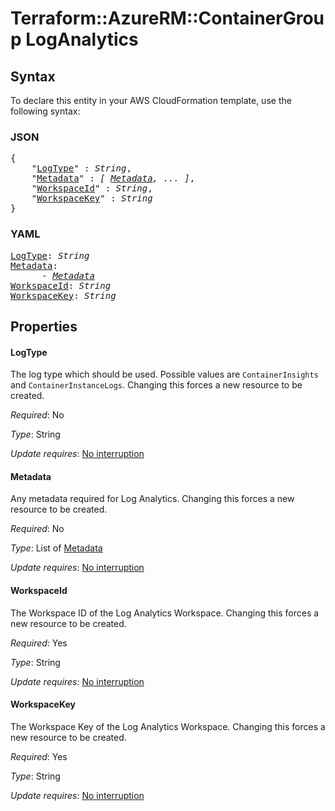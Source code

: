 # Terraform::AzureRM::ContainerGroup LogAnalytics

## Syntax

To declare this entity in your AWS CloudFormation template, use the following syntax:

### JSON

<pre>
{
    "<a href="#logtype" title="LogType">LogType</a>" : <i>String</i>,
    "<a href="#metadata" title="Metadata">Metadata</a>" : <i>[ <a href="loganalytics-metadata.md">Metadata</a>, ... ]</i>,
    "<a href="#workspaceid" title="WorkspaceId">WorkspaceId</a>" : <i>String</i>,
    "<a href="#workspacekey" title="WorkspaceKey">WorkspaceKey</a>" : <i>String</i>
}
</pre>

### YAML

<pre>
<a href="#logtype" title="LogType">LogType</a>: <i>String</i>
<a href="#metadata" title="Metadata">Metadata</a>: <i>
      - <a href="loganalytics-metadata.md">Metadata</a></i>
<a href="#workspaceid" title="WorkspaceId">WorkspaceId</a>: <i>String</i>
<a href="#workspacekey" title="WorkspaceKey">WorkspaceKey</a>: <i>String</i>
</pre>

## Properties

#### LogType

The log type which should be used. Possible values are `ContainerInsights` and `ContainerInstanceLogs`. Changing this forces a new resource to be created.

_Required_: No

_Type_: String

_Update requires_: [No interruption](https://docs.aws.amazon.com/AWSCloudFormation/latest/UserGuide/using-cfn-updating-stacks-update-behaviors.html#update-no-interrupt)

#### Metadata

Any metadata required for Log Analytics. Changing this forces a new resource to be created.

_Required_: No

_Type_: List of <a href="loganalytics-metadata.md">Metadata</a>

_Update requires_: [No interruption](https://docs.aws.amazon.com/AWSCloudFormation/latest/UserGuide/using-cfn-updating-stacks-update-behaviors.html#update-no-interrupt)

#### WorkspaceId

The Workspace ID of the Log Analytics Workspace. Changing this forces a new resource to be created.

_Required_: Yes

_Type_: String

_Update requires_: [No interruption](https://docs.aws.amazon.com/AWSCloudFormation/latest/UserGuide/using-cfn-updating-stacks-update-behaviors.html#update-no-interrupt)

#### WorkspaceKey

The Workspace Key of the Log Analytics Workspace. Changing this forces a new resource to be created.

_Required_: Yes

_Type_: String

_Update requires_: [No interruption](https://docs.aws.amazon.com/AWSCloudFormation/latest/UserGuide/using-cfn-updating-stacks-update-behaviors.html#update-no-interrupt)

